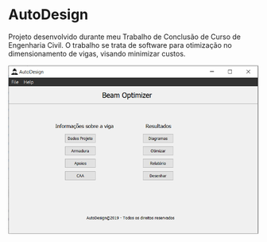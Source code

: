 # AutoDesign

Projeto desenvolvido durante meu Trabalho de Conclusão de Curso de Engenharia Civil.
O trabalho se trata de software para otimização no dimensionamento de vigas, visando minimizar custos.

![picture](autodesign.png)
